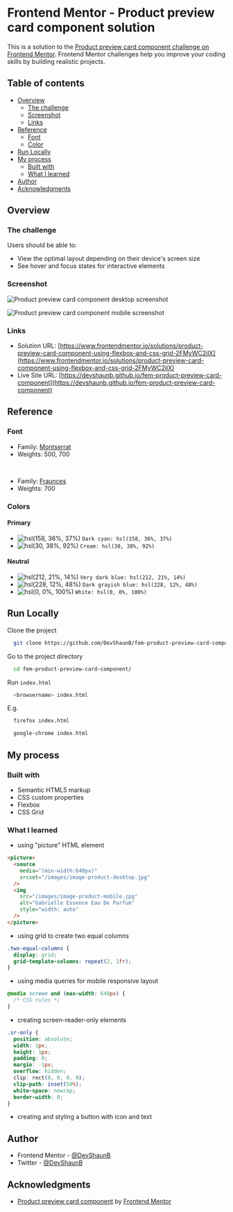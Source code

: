 # Frontend Mentor - Product preview card component solution

This is a solution to the [Product preview card component challenge on Frontend Mentor](https://www.frontendmentor.io/challenges/product-preview-card-component-GO7UmttRfa). Frontend Mentor challenges help you improve your coding skills by building realistic projects.

## Table of contents

- [Overview](#overview)
  - [The challenge](#the-challenge)
  - [Screenshot](#screenshot)
  - [Links](#links)
- [Reference](#reference)
  - [Font](#font)
  - [Color](#color)
- [Run Locally](#run-locally)
- [My process](#my-process)
  - [Built with](#built-with)
  - [What I learned](#what-i-learned)
- [Author](#author)
- [Acknowledgments](#acknowledgments)

## Overview

### The challenge

Users should be able to:

- View the optimal layout depending on their device's screen size
- See hover and focus states for interactive elements

### Screenshot

![Product preview card component desktop screenshot](https://devshaunb.github.io/fem-product-preview-card-component/screenshots/desktop.png)

![Product preview card component mobile screenshot](https://devshaunb.github.io/fem-product-preview-card-component/screenshots/mobile.png)


### Links

- Solution URL: [https://www.frontendmentor.io/solutions/product-preview-card-component-using-flexbox-and-css-grid-2FMyWC2ilX](https://www.frontendmentor.io/solutions/product-preview-card-component-using-flexbox-and-css-grid-2FMyWC2ilX)
- Live Site URL: [https://devshaunb.github.io/fem-product-preview-card-component](https://devshaunb.github.io/fem-product-preview-card-component)

## Reference

### Font

- Family: [Montserrat](https://fonts.google.com/specimen/Montserrat)
- Weights: 500, 700
<br/>

- Family: [Fraunces](https://fonts.google.com/specimen/Fraunces)
- Weights: 700

### Colors

#### Primary

- ![hsl(158, 36%, 37%)](https://via.placeholder.com/10/3c8067?text=+) `Dark cyan: hsl(158, 36%, 37%)`
- ![hsl(30, 38%, 92%)](https://via.placeholder.com/10/f2ebe3?text=+) `Cream: hsl(30, 38%, 92%)`

#### Neutral

- ![hsl(212, 21%, 14%)](https://via.placeholder.com/10/1c232b?text=+) `Very dark blue: hsl(212, 21%, 14%)`
- ![hsl(228, 12%, 48%)](https://via.placeholder.com/10/6c7289?text=+) `Dark grayish blue: hsl(228, 12%, 48%)`
- ![hsl(0, 0%, 100%)](https://via.placeholder.com/10/ffffff?text=+) `White: hsl(0, 0%, 100%)`

## Run Locally

Clone the project

```bash
  git clone https://github.com/DevShaunB/fem-product-preview-card-component.git
```

Go to the project directory

```bash
  cd fem-product-preview-card-component/
```

Run `index.html`

```bash
  <browsername> index.html
```

E.g.

```bash
  firefox index.html
```

```bash
  google-chrome index.html
```

## My process

### Built with

- Semantic HTML5 markup
- CSS custom properties
- Flexbox
- CSS Grid

### What I learned

- using "picture" HTML element

```html
<picture>
  <source
    media="(min-width:640px)"
    srcset="/images/image-product-desktop.jpg"
  />
  <img
    src="/images/image-product-mobile.jpg"
    alt="Gabrielle Essence Eau De Parfum"
    style="width: auto"
  />
</picture>
```

- using grid to create two equal columns

```css
.two-equal-columns {
  display: grid;
  grid-template-columns: repeat(2, 1fr);
}
```

- using media queries for mobile responsive layout

```css
@media screen and (max-width: 640px) {
  /* CSS rules */
}
```

- creating screen-reader-only elements

```css
.sr-only {
  position: absolute;
  width: 1px;
  height: 1px;
  padding: 0;
  margin: -1px;
  overflow: hidden;
  clip: rect(0, 0, 0, 0);
  clip-path: inset(50%);
  white-space: nowrap;
  border-width: 0;
}
```

- creating and styling a button with icon and text

## Author

- Frontend Mentor - [@DevShaunB](https://www.frontendmentor.io/profile/DevShaunB)
- Twitter - [@DevShaunB](https://www.twitter.com/DevShaunB)

## Acknowledgments

- [Product preview card component](https://www.frontendmentor.io/challenges/product-preview-card-component-GO7UmttRfa) by [Frontend Mentor](https://www.frontendmentor.io/)